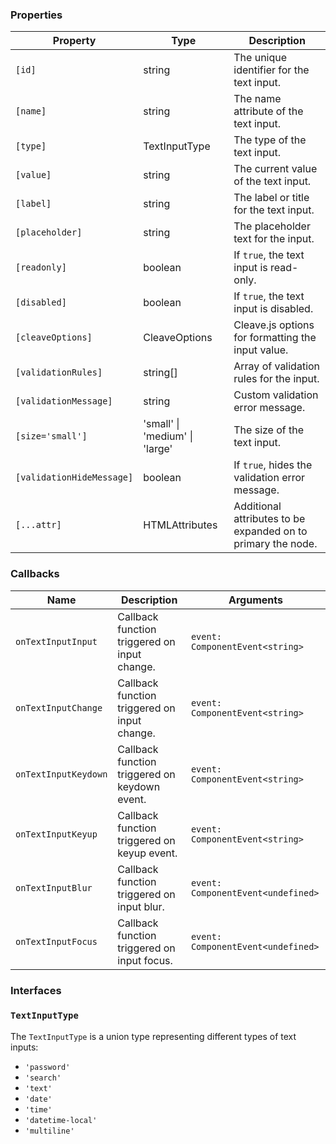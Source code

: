 ### Properties

| Property                  | Type                             | Description                                                  |
| ------------------------- | -------------------------------- | ------------------------------------------------------------ |
| `[id]`                    | string                           | The unique identifier for the text input.                    |
| `[name]`                  | string                           | The name attribute of the text input.                        |
| `[type]`                  | TextInputType                    | The type of the text input.                                  |
| `[value]`                 | string                           | The current value of the text input.                         |
| `[label]`                 | string                           | The label or title for the text input.                       |
| `[placeholder]`           | string                           | The placeholder text for the input.                          |
| `[readonly]`              | boolean                          | If `true`, the text input is read-only.                      |
| `[disabled]`              | boolean                          | If `true`, the text input is disabled.                       |
| `[cleaveOptions]`         | CleaveOptions                    | Cleave.js options for formatting the input value.            |
| `[validationRules]`       | string[]                         | Array of validation rules for the input.                     |
| `[validationMessage]`     | string                           | Custom validation error message.                             |
| `[size='small']`          | 'small' \| 'medium' \| 'large'   | The size of the text input.                                  |
| `[validationHideMessage]` | boolean                          | If `true`, hides the validation error message.               |
| `[...attr] `              | HTMLAttributes<HTMLInputElement> | Additional attributes to be expanded on to primary the node. |

### Callbacks

| Name                 | Description                                   | Arguments                          |
| -------------------- | --------------------------------------------- | ---------------------------------- |
| `onTextInputInput`   | Callback function triggered on input change.  | `event: ComponentEvent<string>`    |
| `onTextInputChange`  | Callback function triggered on input change.  | `event: ComponentEvent<string>`    |
| `onTextInputKeydown` | Callback function triggered on keydown event. | `event: ComponentEvent<string>`    |
| `onTextInputKeyup`   | Callback function triggered on keyup event.   | `event: ComponentEvent<string>`    |
| `onTextInputBlur`    | Callback function triggered on input blur.    | `event: ComponentEvent<undefined>` |
| `onTextInputFocus`   | Callback function triggered on input focus.   | `event: ComponentEvent<undefined>` |

### Interfaces

### `TextInputType`

The `TextInputType` is a union type representing different types of text inputs:

-   `'password'`
-   `'search'`
-   `'text'`
-   `'date'`
-   `'time'`
-   `'datetime-local'`
-   `'multiline'`
